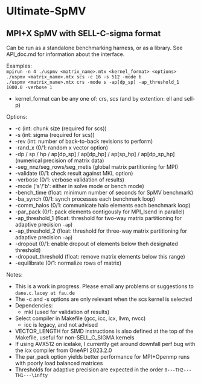 # Ultimate-SpMV
## MPI+X SpMV with SELL-C-sigma format

Can be run as a standalone benchmarking harness, or as a library. See API_doc.md for information about the interface.

Examples:\
	```mpirun -n 4 ./uspmv <matrix_name>.mtx <kernel_format> <options>```\
	```./uspmv <matrix_name>.mtx scs -c 16 -s 512 -mode b```\
	```./uspmv <matrix_name>.mtx crs -mode s -ap[dp_sp] -ap_threshold_1 1000.0 -verbose 1```

- kernel_format can be any one of: crs, scs (and by extention: ell and sell-p)

Options:
- -c (int: chunk size (required for scs))
- -s (int: sigma (required for scs))
- -rev (int: number of back-to-back revisions to perform)
- -rand_x (0/1: random x vector option)
- -dp / sp / hp / ap[dp_sp] / ap[dp_hp] / ap[sp_hp] / ap[dp_sp_hp] (numerical precision of matrix data)
- -seg_nnz/seg_rows/seg_metis (global matrix partitioning for MPI)
- -validate (0/1: check result against MKL option)
- -verbose (0/1: verbose validation of results)
- -mode ('s'/'b': either in solve mode or bench mode)
- -bench_time (float: minimum number of seconds for SpMV benchmark)
- -ba_synch (0/1: synch processes each benchmark loop)
- -comm_halos (0/1: communicate halo elements each benchmark loop)
- -par_pack (0/1: pack elements contigously for MPI_Isend in parallel)
- -ap_threshold_1 (float: threshold for two-way matrix partitioning for adaptive precision `-ap`)
- -ap_threshold_2 (float: threshold for three-way matrix partitioning for adaptive precision `-ap`)
- -dropout (0/1: enable dropout of elements below theh designated threshold)
- -dropout_threshold (float: remove matrix elements below this range)
- -equilibrate (0/1: normalize rows of matrix)
 
 
Notes:
- This is a work in progress. Please email any problems or suggestions to `dane.c.lacey at fau.de`
- The -c and -s options are only relevant when the scs kernel is selected
- Dependencies:
	- mkl (used for validation of results)
- Select compiler in Makefile (gcc, icc, icx, llvm, nvcc)
	- icc is legacy, and not advised
- VECTOR_LENGTH for SIMD instructions is also defined at the top of the Makefile, useful for non-SELL_C_SIGMA kernels
- If using AVX512 on icelake, I currently get around downfall perf bug with the icx compiler from OneAPI 2023.2.0
- The par_pack option yields better performance for MPI+Openmp runs with poorly load balanced matrices
- Thresholds for adaptive precision are expected in the order `0---TH2---TH1---\infty`